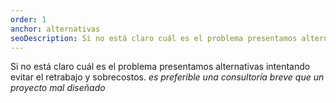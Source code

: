 ```yaml
---
order: 1
anchor: alternativas
seoDescription: Si no está claro cuál es el problema presentamos alternativas
--- 
```

Si no está claro cuál es el problema presentamos alternativas intentando evitar el retrabajo y sobrecostos. *es preferible una consultoría breve que un proyecto mal diseñado*